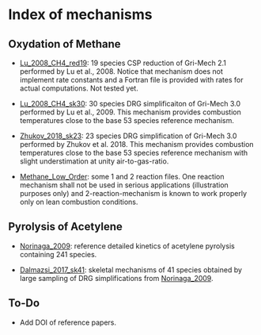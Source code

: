 # Index of mechanisms

## Oxydation of Methane

- [Lu_2008_CH4_red19](Lu_2008_CH4_red19): 19 species CSP reduction of Gri-Mech 2.1 performed by Lu et al., 2008. Notice that mechanism does not implement rate constants and a Fortran file is provided with rates for actual computations. Not tested yet.

- [Lu_2008_CH4_sk30](Lu_2008_CH4_sk30): 30 species DRG simplificaiton of Gri-Mech 3.0 performed by Lu et al., 2009. This mechanism provides combustion temperatures close to the base 53 species reference mechanism.

- [Zhukov_2018_sk23](Zhukov_2018_sk23): 23 species DRG simplification of Gri-Mech 3.0 performed by Zhukov et al. 2018. This mechanism provides combustion temperatures close to the base 53 species reference mechanism with slight understimation at unity air-to-gas-ratio.

- [Methane_Low_Order](Methane_Low_Order): some 1 and 2 reaction files. One reaction mechanism shall not be used in serious applications (illustration purposes only) and 2-reaction-mechanism is known to work properly only on lean combustion conditions.

## Pyrolysis of Acetylene

- [Norinaga_2009](Norinaga_2009): reference detailed kinetics of acetylene pyrolysis containing 241 species.

- [Dalmazsi_2017_sk41](Dalmazsi_2017_sk41): skeletal mechanisms of 41 species obtained by large sampling of DRG simplifications from [Norinaga_2009](Norinaga_2009).

## To-Do

- Add DOI of reference papers.
